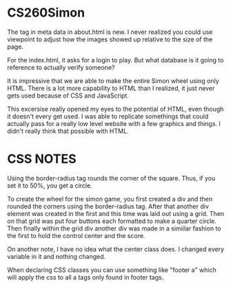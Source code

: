 # CS260Simon
The tag in meta data in about.html is new. I never realized you could use viewpoint to adjust how the images showed up relative to the size of the page. 

For the index.html, it asks for a login to play. But what database is it going to reference to actually verify someone?

It is impressive that we are able to make the entire Simon wheel using only HTML. There is a lot more capability to HTML than I realized, it just never gets used because of CSS and JavaScript. 

This excersise really opened my eyes to the potential of HTML, even though it doesn't every get used. I was able to replicate somethings that could actually pass for a really low level website with a few graphics and things. I didn't really think that possible with HTML. 

# CSS NOTES
Using the border-radius tag rounds the corner of the square. Thus, if you set it to 50%, you get a circle. 

To create the wheel for the simon game, you first created a div and then rounded the corners using the border-radius tag. After that another div element was created in the first and this time was laid out using a grid. Then on that grid was put four buttons each formatted to make a quarter circle. Then finally within the grid div another div was made in a simiilar fashion to the first to hold the control center and the score. 

On another note, I have no idea what the center class does. I changed every variable in it and nothing changed. 

When declaring CSS classes you can use something like "footer a" which will apply the css to all a tags only found in footer tags. 